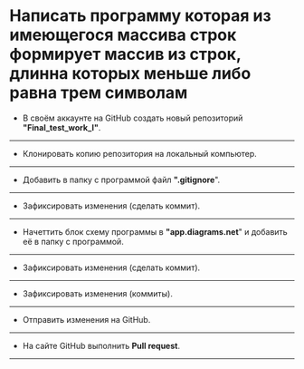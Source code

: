 # Написать программу которая из имеющегося массива строк формирует массив из строк, длинна которых меньше либо равна трем символам
* В своём аккаунте на GitHub создать новый репозиторий **"Final_test_work_I"**.
---
* Клонировать копию репозитория на локальный компьютер.
---
* Добавить в папку c программой файл **".gitignore**".
---
* Зафиксировать изменения (сделать коммит).
---
* Начеттить блок схему программы в **"app.diagrams.net**" и добавить её в папку с программой.
---
* Зафиксировать изменения (сделать коммит).
---
* Зафиксировать изменения (коммиты).
---
* Отправить изменения на GitHub.
---
* На сайте GitHub выполнить **Pull request**.
---